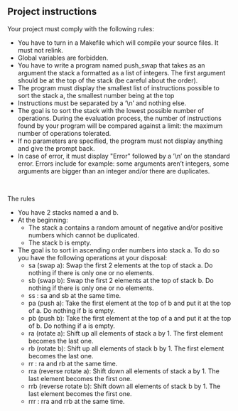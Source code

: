 ## Project instructions

Your project must comply with the following rules:
- You have to turn in a Makefile which will compile your source files. It must not relink.
- Global variables are forbidden.
- You have to write a program named push_swap that takes as an argument the stack a formatted as a list of integers. The first argument should be at the top of the stack (be careful about the order).
- The program must display the smallest list of instructions possible to sort the stack a, the smallest number being at the top
- Instructions must be separated by a ’\n’ and nothing else.
- The goal is to sort the stack with the lowest possible number of operations. During the evaluation process, the number of instructions found by your program will be compared against a limit: the maximum number of operations tolerated. 
- If no parameters are specified, the program must not display anything and give the prompt back.
- In case of error, it must display "Error" followed by a ’\n’ on the standard error. Errors include for example: some arguments aren’t integers, some arguments are bigger than an integer and/or there are duplicates.

<br>

The rules
- You have 2 stacks named a and b.
- At the beginning:
  - The stack a contains a random amount of negative and/or positive numbers which cannot be duplicated.
  - The stack b is empty.
- The goal is to sort in ascending order numbers into stack a. To do so you have the following operations at your disposal:
  - sa (swap a): Swap the first 2 elements at the top of stack a. Do nothing if there is only one or no elements.
  - sb (swap b): Swap the first 2 elements at the top of stack b. Do nothing if there is only one or no elements.
  - ss : sa and sb at the same time.
  - pa (push a): Take the first element at the top of b and put it at the top of a. Do nothing if b is empty.
  - pb (push b): Take the first element at the top of a and put it at the top of b. Do nothing if a is empty.
  - ra (rotate a): Shift up all elements of stack a by 1. The first element becomes the last one.
  - rb (rotate b): Shift up all elements of stack b by 1. The first element becomes the last one.
  - rr : ra and rb at the same time.
  - rra (reverse rotate a): Shift down all elements of stack a by 1. The last element becomes the first one.
  - rrb (reverse rotate b): Shift down all elements of stack b by 1. The last element becomes the first one.
  - rrr : rra and rrb at the same time.
